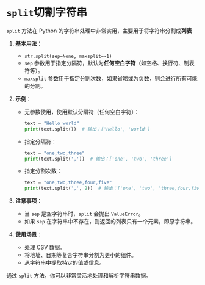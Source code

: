 # `split`切割字符串

`split` 方法在 Python 的字符串处理中非常实用，主要用于将字符串分割成**列表**

1. **基本用法**：

	- `str.split(sep=None, maxsplit=-1)`
	- `sep` 参数用于指定分隔符，默认为**任何空白字符**（如空格、换行符、制表符等）。
	- `maxsplit` 参数用于指定分割次数，如果省略或为负数，则会进行所有可能的分割。

2. **示例**：

	- 无参数使用，使用默认分隔符（任何空白字符）：

		```python
		text = "Hello world"
		print(text.split())  # 输出：['Hello', 'world']
		```

	- 指定分隔符：

		```python
		text = "one,two,three"
		print(text.split(','))  # 输出：['one', 'two', 'three']
		```

	- 指定分割次数：

		```python
		text = "one,two,three,four,five"
		print(text.split(',', 2))  # 输出：['one', 'two', 'three,four,five']
		```

3. **注意事项**：

	- 当 `sep` 是空字符串时，`split` 会抛出 `ValueError`。
	- 如果 `sep` 在字符串中不存在，则返回的列表只有一个元素，即原字符串。

4. **使用场景**：

	- 处理 CSV 数据。
	- 将地址、日期等复合字符串分割为更小的组件。
	- 从字符串中提取特定的值或信息。

通过 `split` 方法，你可以非常灵活地处理和解析字符串数据。